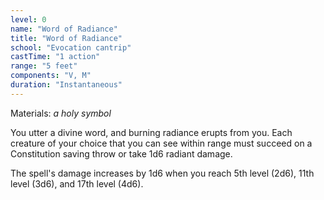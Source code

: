 ```yaml
---
level: 0
name: "Word of Radiance"
title: "Word of Radiance"
school: "Evocation cantrip"
castTime: "1 action"
range: "5 feet"
components: "V, M"
duration: "Instantaneous"
---
```


Materials: *a holy symbol*

You utter a divine word, and burning radiance erupts from you. Each creature of your choice that you can see within range must succeed on a Constitution saving throw or take 1d6 radiant damage.

The spell's damage increases by 1d6 when you reach 5th level (2d6), 11th level (3d6), and 17th level (4d6).
